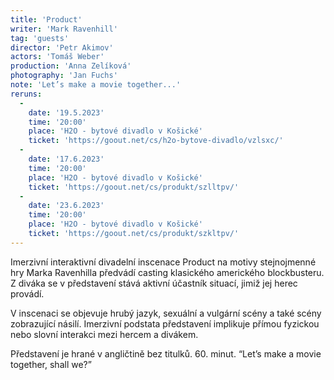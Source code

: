 ```yaml
---
title: 'Product'
writer: 'Mark Ravenhill'
tag: 'guests'
director: 'Petr Akimov'
actors: 'Tomáš Weber'
production: 'Anna Zelíková'
photography: 'Jan Fuchs'
note: 'Let’s make a movie together...'
reruns:
  -  
    date: '19.5.2023'
    time: '20:00'
    place: 'H2O - bytové divadlo v Košické'
    ticket: 'https://goout.net/cs/h2o-bytove-divadlo/vzlsxc/'
  -  
    date: '17.6.2023'
    time: '20:00'
    place: 'H2O - bytové divadlo v Košické'
    ticket: 'https://goout.net/cs/produkt/szlltpv/'
  -  
    date: '23.6.2023'
    time: '20:00'
    place: 'H2O - bytové divadlo v Košické'
    ticket: 'https://goout.net/cs/produkt/szkltpv/'
---
```

Imerzivní interaktivní divadelní inscenace Product na motivy stejnojmenné hry Marka Ravenhilla předvádí casting klasického amerického blockbusteru. Z diváka se v představení stává aktivní účastník situací, jimiž jej herec provádí. 
 
V inscenaci se objevuje hrubý jazyk, sexuální a vulgární scény a také scény zobrazující násilí. Imerzivní podstata představení implikuje přímou fyzickou nebo slovní interakci mezi hercem a divákem. 
 
Představení je hrané v angličtině bez titulků. 60. minut. 
“Let’s make a movie together, shall we?”
